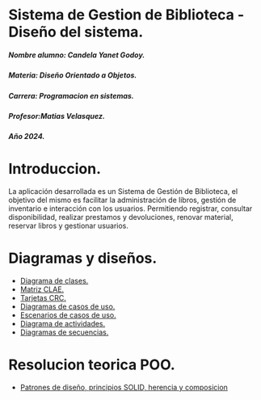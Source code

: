 # Sistema de Gestion de Biblioteca - Diseño del sistema. 

<p>

</p>

##### Nombre alumno: Candela Yanet Godoy.
##### Materia: Diseño Orientado a Objetos. 
##### Carrera: Programacion en sistemas. 
##### Profesor:Matias Velasquez.
##### Año 2024. 

# Introduccion. 

<p>

</p>

La aplicación desarrollada es un Sistema de Gestión de Biblioteca, el objetivo del mismo es facilitar la administración de libros, gestión de inventario e interacción con los usuarios. Permitiendo registrar, consultar disponibilidad, realizar prestamos y devoluciones, renovar material, reservar libros y gestionar usuarios.

# Diagramas y diseños. 

- [Diagrama de clases.](https://viewer.diagrams.net/?tags=%7B%7D&lightbox=1&highlight=0000ff&edit=_blank&layers=1&nav=1&title=DiagramaDeClases.drawio#Uhttps%3A%2F%2Fdrive.google.com%2Fuc%3Fid%3D1pEWPD8gsU1cYdmFnFUXWjjrxLKLVaV0r%26export%3Ddownload)
- [Matriz CLAE.](https://viewer.diagrams.net/?tags=%7B%7D&highlight=0000ff&edit=_blank&layers=1&nav=1&title=MatrizCLAE.drawio#Uhttps%3A%2F%2Fdrive.google.com%2Fuc%3Fid%3D1-Q4Fm5FPuZZfMt32lhZUA-eNY2oa2msq%26export%3Ddownload)
- [Tarjetas CRC.](https://viewer.diagrams.net/?tags=%7B%7D&title=.%24TarjetasCRC.drawio.dtmp#Uhttps%3A%2F%2Fdrive.google.com%2Fuc%3Fid%3D1-QkA7nhrPOaiJl-pf_81YMX7BZTPi58i%26export%3Ddownload) 
- [Diagramas de casos de uso.](https://viewer.diagrams.net/?tags=%7B%7D&highlight=0000ff&edit=_blank&layers=1&nav=1&title=DiagramaCasosDeUso.drawio#Uhttps%3A%2F%2Fdrive.google.com%2Fuc%3Fid%3D1jgXRfzMZfU7-kkka08o0r4XeAbYp0lrW%26export%3Ddownload) 
- [Escenarios de casos de uso.](https://viewer.diagrams.net/?tags=%7B%7D&highlight=0000ff&edit=_blank&layers=1&nav=1&title=EscenariosDeCasoDeUso.drawio#Uhttps%3A%2F%2Fdrive.google.com%2Fuc%3Fid%3D1-LxckYUYYnhsHbTgv8NvLm74pAZx_0uw%26export%3Ddownload)
- [Diagrama de actividades.](https://viewer.diagrams.net/?tags=%7B%7D&highlight=0000ff&edit=_blank&layers=1&nav=1&title=DiagramaDeActividades.drawio#Uhttps%3A%2F%2Fdrive.google.com%2Fuc%3Fid%3D1-PmMDT38MV_8gLArJzkKGKvnaaAMk8kj%26export%3Ddownload)
- [Diagramas de secuencias.](https://viewer.diagrams.net/?tags=%7B%7D&highlight=0000ff&edit=_blank&layers=1&nav=1&title=DiagramasDeSecuencias.drawio#Uhttps%3A%2F%2Fdrive.google.com%2Fuc%3Fid%3D1-M2tfieYeK5k_2CFGG5c2uSxMjvQP0TX%26export%3Ddownload)

</p>

# Resolucion teorica POO.

-  [Patrones de diseño,  principios SOLID, herencia y composicion](https://drive.google.com/file/d/10_FRK0Ino4eeeOnF49KmDL7W2T7uyK7z/view?usp=sharing)

<p>
